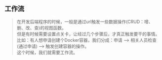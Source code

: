 ## 工作流
> 在开发后端程序的时候，一般是通过url触发一些数据操作(CRUD：增、删、改、查)的视图函数。  
但是有时候需要设置点关卡，让经过几个步骤后，才真正触发要干的事情。  
比如：有人想申请创建个Docker容器，我们分成：申请 --> 相关人员检查(通过申请) --> 触发创建容器的操作。  
这个时候，我们就需要工作流。